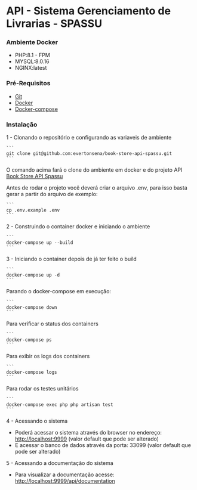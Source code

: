 # API - Sistema Gerenciamento de Livrarias - SPASSU

### Ambiente Docker

* PHP:8.1 - FPM
* MYSQL:8.0.16
* NGINX:latest

### Pré-Requisitos


* [Git](https://git-scm.com)
* [Docker](https://www.docker.com/)
* [Docker-compose](https://docs.docker.com/engine/reference/commandline/compose/)


### Instalação

1 - Clonando o repositório e configurando as variaveis de ambiente

    ```
    git clone git@github.com:evertonsena/book-store-api-spassu.git
    ```

O comando acima fará o clone do ambiente em docker e do projeto API [Book Store API Spassu](https://github.com/evertonsena/book-store-api-spassu)
    
Antes de rodar o projeto você deverá criar o arquivo .env, para isso basta gerar a partir do arquivo de exemplo:

    ```
    cp .env.example .env
    ```


2 - Construindo o container docker e iniciando o ambiente


    ```
    docker-compose up --build
    ```

3 - Iniciando o container depois de já ter feito o build 

    ```
    docker-compose up -d
    ```

Parando o docker-compose em execução: 

    ```
    docker-compose down
    ```
    
Para verificar o status dos containers
    
    ```
    docker-compose ps
    ```    
    
Para exibir os logs dos containers
    
    ```
    docker-compose logs
    ```    
    
Para rodar os testes unitários
    
    ```
    docker-compose exec php php artisan test
    ```    
    
4 - Acessando o sistema

* Poderá acessar o sistema através do browser no endereço: [http://localhost:9999](http://localhost:9999) (valor default que pode ser alterado)
* E acessar o banco de dados através da porta: 33099 (valor default que pode ser alterado)

5 - Acessando a documentação do sistema

* Para visualizar a documentação acesse: [http://localhost:9999/api/documentation](http://localhost:9999/api/documentation)
